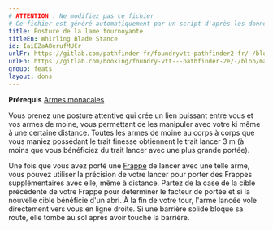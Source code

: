 ```yaml
---
# ATTENTION : Ne modifiez pas ce fichier
# Ce fichier est généré automatiquement par un script d'après les données du module Foundry VTT officiel et de sa traduction
title: Posture de la lame tournoyante
titleEn: Whirling Blade Stance
id: IaiEZaA8erufMUCr
urlFr: https://gitlab.com/pathfinder-fr/foundryvtt-pathfinder2-fr/-/blob/master/data/feats/IaiEZaA8erufMUCr.htm
urlEn: https://gitlab.com/hooking/foundry-vtt---pathfinder-2e/-/blob/master/packs/data/feats.db/whirling-blade-stance.json
group: feats
layout: dons
---
```

**Prérequis** [Armes monacales](armes-monacales.md)

Vous prenez une posture attentive qui crée un lien puissant entre vous et vos armes de moine, vous permettant de les manipuler avec votre ki même à une certaine distance. Toutes les armes de moine au corps à corps que vous maniez possédant le trait finesse obtiennent le trait lancer 3 m (à moins que vous bénéficiez du trait lancer avec une plus grande portée).

Une fois que vous avez porté une [Frappe](../actions/frapper.md) de lancer avec une telle arme, vous pouvez utiliser la précision de votre lancer pour porter des Frappes supplémentaires avec elle, même à distance. Partez de la case de la cible précédente de votre Frappe pour déterminer le facteur de portée et si la nouvelle cible bénéficie d'un abri. À la fin de votre tour, l'arme lancée vole directement vers vous en ligne droite. Si une barrière solide bloque sa route, elle tombe au sol après avoir touché la barrière.


